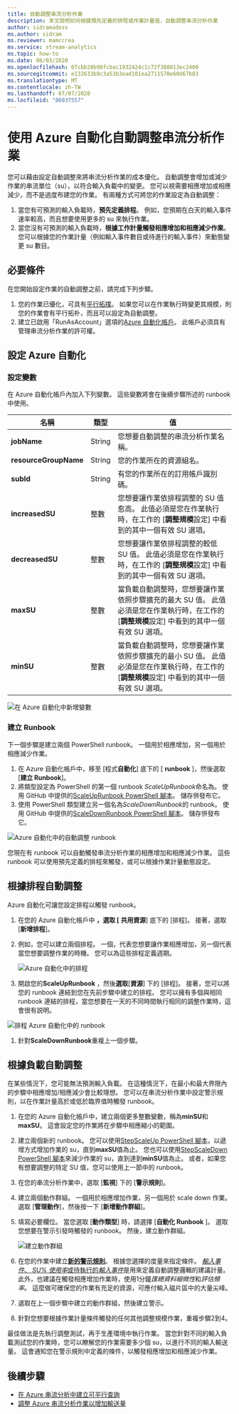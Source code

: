 ```yaml
---
title: 自動調整串流分析作業
description: 本文說明如何根據預先定義的排程或作業計量值，自動調整串流分析作業
author: sidramadoss
ms.author: sidram
ms.reviewer: mamccrea
ms.service: stream-analytics
ms.topic: how-to
ms.date: 06/03/2020
ms.openlocfilehash: 07cbb28b98fcbac1932424c1c72f388813ec2400
ms.sourcegitcommit: e132633b9c3a53b3ead101ea2711570e60d67b83
ms.translationtype: MT
ms.contentlocale: zh-TW
ms.lasthandoff: 07/07/2020
ms.locfileid: "86037557"
---
```

# <a name="autoscale-stream-analytics-jobs-using-azure-automation"></a>使用 Azure 自動化自動調整串流分析作業

您可以藉由設定自動調整來將串流分析作業的成本優化。 自動調整會增加或減少作業的串流單位（su），以符合輸入負載中的變更。 您可以視需要相應增加或相應減少，而不是過度布建您的作業。 有兩種方式可將您的作業設定為自動調整：
1. 當您有可預測的輸入負載時，**預先定義排程**。 例如，您預期在白天的輸入事件速率較高，而且想要使用更多的 su 來執行作業。
2. 當您沒有可預測的輸入負載時，**根據工作計量觸發相應增加和相應減少作業**。 您可以根據您的作業計量（例如輸入事件數目或待進行的輸入事件）來動態變更 su 數目。

## <a name="prerequisites"></a>必要條件
在您開始設定作業的自動調整之前，請完成下列步驟。
1. 您的作業已優化，可具有[平行拓撲](https://docs.microsoft.com/azure/stream-analytics/stream-analytics-parallelization)。 如果您可以在作業執行時變更其規模，則您的作業會有平行拓朴，而且可以設定為自動調整。
2. 建立已啟用「RunAsAccount」選項的[Azure 自動化帳戶](https://docs.microsoft.com/azure/automation/automation-create-standalone-account)。 此帳戶必須具有管理串流分析作業的許可權。

## <a name="set-up-azure-automation"></a>設定 Azure 自動化
### <a name="configure-variables"></a>設定變數
在 Azure 自動化帳戶內加入下列變數。 這些變數將會在後續步驟所述的 runbook 中使用。

| 名稱 | 類型 | 值 |
| --- | --- | --- |
| **jobName** | String | 您想要自動調整的串流分析作業名稱。 |
| **resourceGroupName** | String | 您的作業所在的資源組名。 |
| **subId** | String | 有您的作業所在的訂用帳戶識別碼。 |
| **increasedSU** | 整數 | 您想要讓作業依排程調整的 SU 值愈高。 此值必須是您在作業執行時，在工作的 [**調整規模**設定] 中看到的其中一個有效 SU 選項。 |
| **decreasedSU** | 整數 | 您想要讓作業依排程調整的較低 SU 值。 此值必須是您在作業執行時，在工作的 [**調整規模**設定] 中看到的其中一個有效 SU 選項。 |
| **maxSU** | 整數 | 當負載自動調整時，您想要讓作業依照步驟擴充的最大 SU 值。 此值必須是您在作業執行時，在工作的 [**調整規模**設定] 中看到的其中一個有效 SU 選項。 |
| **minSU** | 整數 | 當負載自動調整時，您想要讓作業依照步驟擴充的最小 SU 值。 此值必須是您在作業執行時，在工作的 [**調整規模**設定] 中看到的其中一個有效 SU 選項。 |

![在 Azure 自動化中新增變數](./media/autoscale/variables.png)

### <a name="create-runbooks"></a>建立 Runbook
下一個步驟是建立兩個 PowerShell runbook。 一個用於相應增加，另一個用於相應減少作業。
1. 在 Azure 自動化帳戶中，移至 [程式**自動化**] 底下的 [ **runbook** ]，然後選取 [**建立 Runbook**]。
2. 將類型設定為 PowerShell 的第一個 runbook *ScaleUpRunbook*命名為。 使用 GitHub 中提供的[ScaleUpRunbook PowerShell 腳本](https://github.com/Azure/azure-stream-analytics/blob/master/Autoscale/ScaleUpRunbook.ps1)。 儲存併發布它。
3. 使用 PowerShell 類型建立另一個名為*ScaleDownRunbook*的 runbook。 使用 GitHub 中提供的[ScaleDownRunbook PowerShell 腳本](https://github.com/Azure/azure-stream-analytics/blob/master/Autoscale/ScaleDownRunbook.ps1)。 儲存併發布它。

![Azure 自動化中的自動調整 runbook](./media/autoscale/runbooks.png)

您現在有 runbook 可以自動觸發串流分析作業的相應增加和相應減少作業。 這些 runbook 可以使用預先定義的排程來觸發，或可以根據作業計量動態設定。

## <a name="autoscale-based-on-a-schedule"></a>根據排程自動調整
Azure 自動化可讓您設定排程以觸發 runbook。
1. 在您的 Azure 自動化帳戶中 **，選取 [** **共用資源**] 底下的 [排程]。 接著，選取 [**新增排程**]。
2. 例如，您可以建立兩個排程。 一個，代表您想要讓作業相應增加，另一個代表當您想要調整作業的時機。 您可以為這些排程定義週期。

   ![Azure 自動化中的排程](./media/autoscale/schedules.png)

3. 開啟您的**ScaleUpRunbook** ，然後**選取**[**資源**] 下的 [排程]。 接著，您可以將您的 runbook 連結到您在先前步驟中建立的排程。 您可以擁有多個與相同 runbook 連結的排程，當您想要在一天的不同時間執行相同的調整作業時，這會很有説明。

![排程 Azure 自動化中的 runbook](./media/autoscale/schedulerunbook.png)

1. 針對**ScaleDownRunbook**重複上一個步驟。

## <a name="autoscale-based-on-load"></a>根據負載自動調整
在某些情況下，您可能無法預測輸入負載。 在這種情況下，在最小和最大界限內的步驟中相應增加/相應減少會比較理想。 您可以在串流分析作業中設定警示規則，以在作業計量高於或低於臨界值時觸發 runbook。
1. 在您的 Azure 自動化帳戶中，建立兩個更多整數變數，稱為**minSU**和**maxSU**。 這會設定您的作業將在步驟中相應縮小的範圍。
2. 建立兩個新的 runbook。 您可以使用[StepScaleUp PowerShell 腳本](https://github.com/Azure/azure-stream-analytics/blob/master/Autoscale/StepScaleUp.ps1)，以遞增方式增加作業的 su，直到**maxSU**值為止。 您也可以使用[StepScaleDown PowerShell 腳本](https://github.com/Azure/azure-stream-analytics/blob/master/Autoscale/StepScaleDown.ps1)來減少作業的 su，直到達到**minSU**值為止。 或者，如果您有想要調整的特定 SU 值，您可以使用上一節中的 runbook。
3. 在您的串流分析作業中，選取 [**監視**] 下的 [**警示規則**]。 
4. 建立兩個動作群組。 一個用於相應增加作業，另一個用於 scale down 作業。 選取 [**管理動作**]，然後按一下 [**新增動作群組**]。 
5. 填寫必要欄位。 當您選取 [**動作類型**] 時，請選擇 [**自動化 Runbook** ]。 選取您想要在警示引發時觸發的 runbook。 然後，建立動作群組。

   ![建立動作群組](./media/autoscale/create-actiongroup.png)
6. 在您的作業中建立[**新的警示規則**](https://docs.microsoft.com/azure/stream-analytics/stream-analytics-set-up-alerts#set-up-alerts-in-the-azure-portal)。 根據您選擇的度量來指定條件。 [*輸入事件*、 *SU% 使用率*或待執行的*輸入事件*](https://docs.microsoft.com/azure/stream-analytics/stream-analytics-monitoring#metrics-available-for-stream-analytics)是用來定義自動調整邏輯的建議計量。 此外，也建議在觸發相應增加作業時，使用1分鐘*匯總資料細微性*和*評估頻率*。 這麼做可確保您的作業有充足的資源，可應付輸入磁片區中的大量尖峰。
7. 選取在上一個步驟中建立的動作群組，然後建立警示。
8. 針對您想要根據作業計量條件觸發的任何其他調整規模作業，重複步驟2到4。

最佳做法是先執行調整測試，再于生產環境中執行作業。 當您針對不同的輸入負載測試您的作業時，您可以瞭解您的作業需要多少個 su，以進行不同的輸入輸送量。 這會通知您在警示規則中定義的條件，以觸發相應增加和相應減少作業。 

## <a name="next-steps"></a>後續步驟
* [在 Azure 串流分析中建立可平行查詢](stream-analytics-parallelization.md)
* [調整 Azure 串流分析作業以增加輸送量](stream-analytics-scale-jobs.md)
